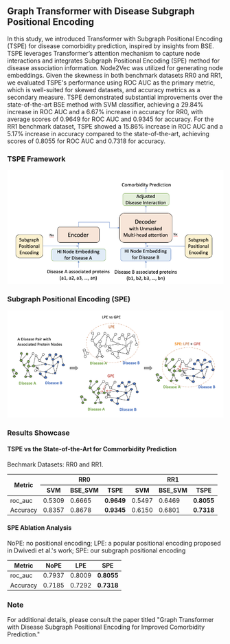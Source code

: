 ## Graph Transformer with Disease Subgraph Positional Encoding
In this study, we introduced Transformer with Subgraph Positional Encoding (TSPE) for disease comorbidity prediction, inspired by insights from BSE. TSPE leverages Transformer’s attention mechanism to capture node interactions and integrates Subgraph Positional Encoding (SPE) method for disease association information. Node2Vec was utilized for generating node embeddings. Given the skewness in both benchmark datasets RR0 and RR1, we evaluated TSPE's performance using ROC AUC as the primary metric, which is well-suited for skewed datasets, and accuracy metrics as a secondary measure. TSPE demonstrated substantial improvements over the state-of-the-art BSE method with SVM classifier, achieving a 29.84% increase in ROC AUC and a 6.67% increase in accuracy for RR0, with average scores of 0.9649 for ROC AUC and 0.9345 for accuracy. For the RR1 benchmark dataset, TSPE showed a 15.86% increase in ROC AUC and a 5.17% increase in accuracy compared to the state-of-the-art, achieving scores of 0.8055 for ROC AUC and 0.7318 for accuracy.

### TSPE Framework
![fig1](https://github.com/xihan-qin/Graph_Transformer_with_Disease_Subgraph_Positional_Encoding/blob/main/figs/TSPE_framework.png)

### Subgraph Positional Encoding (SPE) 
![fig2](https://github.com/xihan-qin/Graph_Transformer_with_Disease_Subgraph_Positional_Encoding/blob/main/figs/SPE.png)

### Results Showcase
#### TSPE vs the State-of-the-Art for Commorbidity Prediction
Bechmark Datasets: RR0 and RR1.
<table>
<thead>
  <tr>
    <th rowspan="2">Metric</th>
    <th colspan="3">RR0</th>
    <th colspan="3">RR1</th>
  </tr>
  <tr>
    <th>SVM</th>
    <th>BSE_SVM</th>
    <th>TSPE</th>
    <th>SVM</th>
    <th>BSE_SVM</th>
    <th>TSPE</th>
  </tr>
</thead>
<tbody>
  <tr>
    <td>roc_auc</td>
    <td>0.5309</td>
    <td>0.6665</td>
    <td><strong>0.9649</strong></td>
    <td>0.5497</td>
    <td>0.6469</td>
    <td><strong>0.8055</strong></td>    
  </tr>
  <tr>
    <td>Accuracy</td>
    <td>0.8357</td>
    <td>0.8678</td>
    <td><strong>0.9345</strong></td>
    <td>0.6150</td>
    <td>0.6801</td>
    <td><strong>0.7318</strong></td>              
  </tr>
</tbody>
</table>

#### SPE Ablation Analysis
NoPE: no positional encoding; LPE: a popular positional encoding proposed in Dwivedi et al.'s work; SPE: our subgraph positional encoding
<table>
<thead>
  <tr>
    <th >Metric</th>
    <th >NoPE</th>
    <th >LPE</th>
    <th >SPE</th>
  </tr>
</thead>
<tbody>
  <tr>
    <td>roc_auc</td>
    <td>0.7937</td>
    <td>0.8009</td>
    <td><strong>0.8055</strong></td> 
  </tr>
  <tr>
    <td>Accuracy</td>
    <td>0.7185</td>
    <td>0.7292</td>
    <td><strong>0.7318</strong></td>            
  </tr>
</tbody>
</table>

### Note
For additional details, please consult the paper titled "Graph Transformer with Disease Subgraph Positional Encoding  for  Improved Comorbidity Prediction."